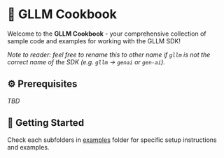 # 🍳 GLLM Cookbook

Welcome to the **GLLM Cookbook** - your comprehensive collection of sample code and examples for working with the GLLM SDK!

_Note to reader: feel free to rename this to other name if `gllm` is not the correct name of the SDK (e.g. `gllm` -> `genai` or `gen-ai`)._

## ⚙️ Prerequisites

_TBD_

## 🚀 Getting Started

Check each subfolders in [examples](./examples/) folder for specific setup instructions and examples.
